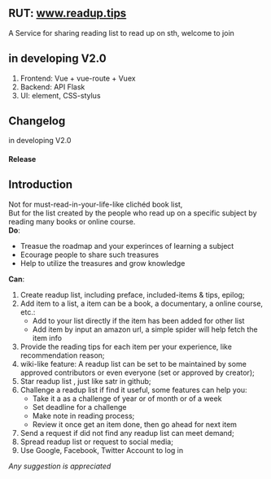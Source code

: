 ## RUT:  www.readup.tips
A Service for sharing reading list to read up on sth, welcome to join 

## in developing V2.0
1. Frontend: Vue + vue-route + Vuex  
2. Backend: API Flask 
3. UI: element, CSS-stylus


## Changelog

in developing V2.0

#### Release  

## Introduction

Not for must-read-in-your-life-like clichéd book list,  
But for the list created by the people who read up on a specific subject by reading many books or online course.  
**Do**:    
* Treasue the roadmap and your experinces of learning a subject    
* Ecourage people to share such treasures    
* Help to utilize the treasures and grow knowledge   

**Can**:      
1. Create readup list, including preface, included-items & tips, epilog;  
2. Add item to a list, a item can be a book, a documentary, a online course, etc.:    
   * Add to your list directly if the item has been added for other list   
   * Add item by input an amazon url, a simple spider will help fetch the item info  
3. Provide the reading tips for each item per your experience, like recommendation reason;  
4. wiki-like feature: A readup list can be set to be maintained by some approved contributors or even everyone (set or approved by creator);     
5. Star readup list , just like satr in github;    
6. Challenge a readup list if find it useful, some features can help you:  
   * Take it a as a challenge of year or of month or of a week  
   * Set deadline for a challenge
   * Make note in reading process;  
   * Review it once get an item done, then go ahead for next item  
7. Send a request if did not find any readup list can meet demand;  
8. Spread readup list or request to social media;  
9. Use Google, Facebook, Twitter Account to log in  

*Any suggestion is appreciated*